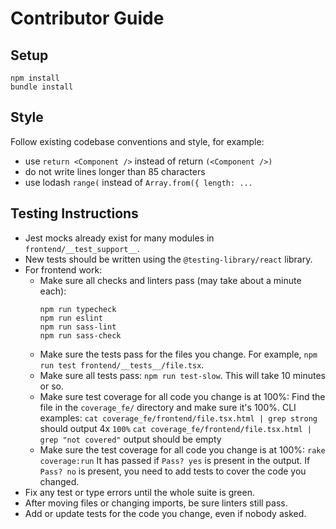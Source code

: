 # Contributor Guide

## Setup
```
npm install
bundle install
```

## Style
Follow existing codebase conventions and style, for example:
- use `return <Component />` instead of return `(<Component />)`
- do not write lines longer than 85 characters
- use lodash `range(` instead of `Array.from({ length: ...`

## Testing Instructions
- Jest mocks already exist for many modules in `frontend/__test_support__`.
- New tests should be written using the `@testing-library/react` library.
- For frontend work:
   - Make sure all checks and linters pass (may take about a minute each):
      ```
      npm run typecheck
      npm run eslint
      npm run sass-lint
      npm run sass-check
      ```
   - Make sure the tests pass for the files you change.
      For example, `npm run test frontend/__tests__/file.tsx`.
   - Make sure all tests pass: `npm run test-slow`. This will take 10 minutes or so.
   - Make sure test coverage for all code you change is at 100%:
      Find the file in the `coverage_fe/` directory and make sure it's 100%.
      CLI examples:
       `cat coverage_fe/frontend/file.tsx.html | grep strong` should output 4x `100%`
       `cat coverage_fe/frontend/file.tsx.html | grep "not covered"` output should be empty
   - Make sure the test coverage for all code you change is at 100%: `rake coverage:run`
      It has passed if `Pass? yes` is present in the output.
      If `Pass? no` is present, you need to add tests to cover the code you changed.
- Fix any test or type errors until the whole suite is green.
- After moving files or changing imports, be sure linters still pass.
- Add or update tests for the code you change, even if nobody asked.
